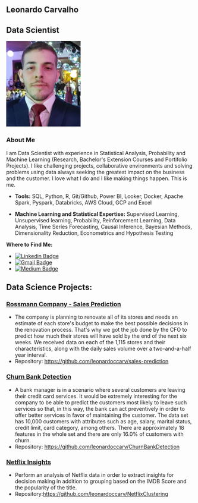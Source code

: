 
## Leonardo Carvalho 

## Data Scientist

<p align='center'>
<div class="cat">
    <img src="picture.jpeg" width=200px/>
</div>
</p>

### About Me
I am Data Scientist with experience in Statistical Analysis, Probability and Machine Learning (Research, Bachelor's Extension Courses and Portifolio Projects). I like challenging projects, collaborative environments and solving problems using data always seeking the greatest impact on the business and the customer. I love what I do and I like making things happen. This is me.

* **Tools:** SQL, Python, R, Git/Github, Power BI, Looker, Docker, Apache Spark, Pyspark, Databricks, AWS Cloud, GCP and Excel

* **Machine Learning and Statistical Expertise:** Supervised Learning, Unsupervised learning, Probability, Reinforcement Learning, Data Analysis, Time Series Forecasting, Causal Inference, Bayesian Methods, Dimensionality Reduction, Econometrics and Hypothesis Testing
    
**Where to Find Me:**

* [![Linkedin Badge](https://img.shields.io/badge/-Linkedin-blue?style=flat-square&logo=Linkedin&logoColor=white)](https://www.linkedin.com/in/leonardo-carvalho1/)
* [![Gmail Badge](https://img.shields.io/badge/-leofacebook17@gmail.com-c14438?style=flat-square&logo=Gmail&logoColor=white&link=mailto:leofacebook17@gmail.com)](mailto:leofacebook17@gmail.com)
* [![Medium Badge](https://img.shields.io/badge/-Medium-black?style=flat-square&logo=Medium&logoColor=white)](https://medium.com/@leonardoccarv)




## Data Science Projects:

### [Rossmann Company - Sales Prediction](https://github.com/leonardoccarv/sales-prediction)
  * The company is planning to renovate all of its stores and needs an estimate of each store's budget to make the best possible decisions in the renovation process. That's why we got the job done by the CFO to predict how much their stores will have sold by the end of the next six weeks. We received data on each of the 1,115 stores and their characteristics, along with the daily sales volume over a two-and-a-half year interval.
  * Repository: https://github.com/leonardoccarv/sales-prediction
  
### [Churn Bank Detection](https://github.com/leonardoccarv/ChurnBankDetection)
  * A bank manager is in a scenario where several customers are leaving their credit card services. It would be extremely interesting for the company to be able to predict the customers most likely to leave such services so that, in this way, the bank can act preventively in order to offer better services in favor of maintaining the customer. The data set has 10,000 customers with attributes such as age, salary, marital status, credit limit, card category, among others. There are approximately 18 features in the whole set and there are only 16.0% of customers with churn.
  * Repository: https://github.com/leonardoccarv/ChurnBankDetection

### [Netflix Insights](https://github.com/leonardoccarv/NetflixClustering)
  * Perform an analysis of Netflix data in order to extract insights for decision making in addition to grouping based on the IMDB Score and the popularity of the title.
  * Repository:https://github.com/leonardoccarv/NetflixClustering
